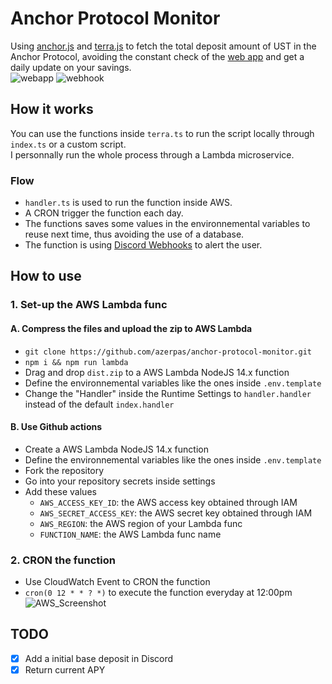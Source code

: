 # Anchor Protocol Monitor

Using [anchor.js](https://github.com/Anchor-Protocol/anchor.js) and [terra.js](https://github.com/terra-project/terra.js) to fetch the total deposit amount of UST in the Anchor Protocol, avoiding the constant check of the [web app](https://app.anchorprotocol.com/earn) and get a daily update on your savings.    
![webapp](https://user-images.githubusercontent.com/19282069/114839725-664fcc80-9dd6-11eb-957b-03d0c7ecbbda.png)
![webhook](https://user-images.githubusercontent.com/19282069/114916061-a6d63700-9e24-11eb-971e-71d9409e62ca.png)

## How it works
You can use the functions inside `terra.ts` to run the script locally through `index.ts` or a custom script.    
I personnally run the whole process through a Lambda microservice.

### Flow
- `handler.ts` is used to run the function inside AWS.
- A CRON trigger the function each day.
- The functions saves some values in the environnemental variables to reuse next time, thus avoiding the use of a database.
- The function is using [Discord Webhooks](https://discord.com/developers/docs/resources/webhook) to alert the user.

## How to use
### 1. Set-up the AWS Lambda func
#### A. Compress the files and upload the zip to AWS Lambda
- `git clone https://github.com/azerpas/anchor-protocol-monitor.git`
- `npm i && npm run lambda`
- Drag and drop `dist.zip` to a AWS Lambda NodeJS 14.x function
- Define the environnemental variables like the ones inside `.env.template`
- Change the "Handler" inside the Runtime Settings to `handler.handler` instead of the default `index.handler` 
#### B. Use Github actions
- Create a AWS Lambda NodeJS 14.x function
- Define the environnemental variables like the ones inside `.env.template`
- Fork the repository
- Go into your repository secrets inside settings
- Add these values     
    - `AWS_ACCESS_KEY_ID`: the AWS access key obtained through IAM
    - `AWS_SECRET_ACCESS_KEY`: the AWS secret key obtained through IAM
    - `AWS_REGION`: the AWS region of your Lambda func
    - `FUNCTION_NAME`: the AWS Lambda func name
### 2. CRON the function
- Use CloudWatch Event to CRON the function
- `cron(0 12 * * ? *)` to execute the function everyday at 12:00pm    
![AWS_Screenshot](https://user-images.githubusercontent.com/19282069/115397779-c08dca80-a1e6-11eb-8d6c-a3260266618f.png)

## TODO
- [X] Add a initial base deposit in Discord
- [X] Return current APY
